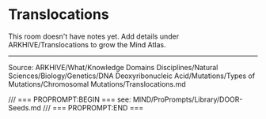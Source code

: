 # Translocations

This room doesn't have notes yet. Add details under ARKHIVE/Translocations to grow the Mind Atlas.

---
Source: ARKHIVE/What/Knowledge Domains Disciplines/Natural Sciences/Biology/Genetics/DNA Deoxyribonucleic Acid/Mutations/Types of Mutations/Chromosomal Mutations/Translocations.md

/// === PROPROMPT:BEGIN ===
see: MIND/ProPrompts/Library/DOOR-Seeds.md
/// === PROPROMPT:END ===
